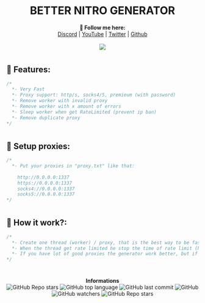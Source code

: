 <h1 align="center">BETTER NITRO GENERATOR</h1>

<p align="center">
  <b>🖤 Follow me here:</b><br>
  <a href="https://discord.gg/aMs5BHuyaU">Discord</a> |
  <a href="https://www.youtube.com/channel/UC09GPm24_rdeOXa5KOmhDnw">YouTube</a> |
  <a href="https://twitter.com/its_vichy">Twitter</a> |
  <a href="https://github.com/Its-Vichy">Github</a>
  <br><br>
  <img src="https://steamuserimages-a.akamaihd.net/ugc/939465072079337699/A44A2D24BB987267F26C56440F51A0B468481222/">
</p>

#

## 🐺 Features:
```cs
/*
  *- Very Fast
  *- Proxy support: http/s, socks4/5, premieum (with password)
  *- Remove worker with invalid proxy
  *- Remove worker with x amount of errors
  *- Sleep worker when get RateLimited (prevent ip ban)
  *- Remove duplicate proxy
*/
```

#

## 🐺 Setup proxies:
```cs
/*
  *- Put your proxies in "proxy.txt" like that:
  
    http://0.0.0.0:1337
    https://0.0.0.0:1337
    socks4://0.0.0.0:1337
    socks5://0.0.0.0:1337
*/
```

#

## 🐺 How it work?:
```cs
/*
  *- Create one thread (worker) / proxy, that is the best way to be fast !
  *- When the thread get rate limited he stop the time of rate limit (he get it on discord response) (but other thread work !)
  *- If you have lot of good proxies the generator work better, but if you have not enought of proxies the generator will be slow.
*/
```

#

<p align="center"> 
    <b>Informations</b><br>
    <img alt="GitHub Repo stars" src="https://img.shields.io/github/stars/Its-Vichy/BetterNitroGenerator?style=social">
    <img alt="GitHub top language" src="https://img.shields.io/github/languages/top/Its-Vichy/BetterNitroGenerator">
    <img alt="GitHub last commit" src="https://img.shields.io/github/last-commit/Its-Vichy/BetterNitroGenerator">
    <img alt="GitHub" src="https://img.shields.io/github/license/Its-Vichy/BetterNitroGenerator">
    <img alt="GitHub watchers" src="https://img.shields.io/github/watchers/Its-Vichy/BetterNitroGenerator?style=social">
    <img alt="GitHub Repo stars" src="https://img.shields.io/github/stars/Its-Vichy/BetterNitroGenerator?style=social">
</p>
